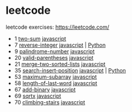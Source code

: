 # leetcode
leetcode exercises: https://leetcode.com/
  <!--table-->
- 1 [two-sum](https://leetcode.com/problems/two-sum)    [javascript](https://github.com/polunzh/leetcode/blob/master/javascript/1-two-sum/two-sum.js)
- 7 [reverse-integer](https://leetcode.com/problems/reverse-integer)    [javascript](https://github.com/polunzh/leetcode/blob/master/javascript/7-reverse-integer/reverse-integer.js) | [Python](https://github.com/polunzh/leetcode/blob/master/python/7-reverse-integer/reverse-integer.py)
- 9 [palindrome-number](https://leetcode.com/problems/palindrome-number)    [javascript](https://github.com/polunzh/leetcode/blob/master/javascript/9-palindrome-number/palindrome-number.js)
- 20 [valid-parentheses](https://leetcode.com/problems/valid-parentheses)    [javascript](https://github.com/polunzh/leetcode/blob/master/javascript/20-valid-parentheses/valid-parentheses.js)
- 21 [merge-two-sorted-lists](https://leetcode.com/problems/merge-two-sorted-lists)    [javascript](https://github.com/polunzh/leetcode/blob/master/javascript/21-merge-two-sorted-lists/merge-two-sorted-lists.js)
- 35 [search-insert-position](https://leetcode.com/problems/search-insert-position)    [javascript](https://github.com/polunzh/leetcode/blob/master/javascript/35-search-insert-position/search-insert-position.js) | [Python](https://github.com/polunzh/leetcode/blob/master/python/35-search-insert-position/search-insert-position.py)
- 53 [maximum-subarray](https://leetcode.com/problems/maximum-subarray)    [javascript](https://github.com/polunzh/leetcode/blob/master/javascript/53-maximum-subarray/maximum-subarray.js)
- 58 [length-of-last-word](https://leetcode.com/problems/length-of-last-word)    [javascript](https://github.com/polunzh/leetcode/blob/master/javascript/58-length-of-last-word/length-of-last-word.js)
- 67 [add-binary](https://leetcode.com/problems/add-binary)    [javascript](https://github.com/polunzh/leetcode/blob/master/javascript/67-add-binary/add-binary.js)
- 69 [sqrtx](https://leetcode.com/problems/sqrtx)    [javascript](https://github.com/polunzh/leetcode/blob/master/javascript/69-sqrtx/sqrtx.js)
- 70 [climbing-stairs](https://leetcode.com/problems/climbing-stairs)    [javascript](https://github.com/polunzh/leetcode/blob/master/javascript/70-climbing-stairs/climbing-stairs.js)